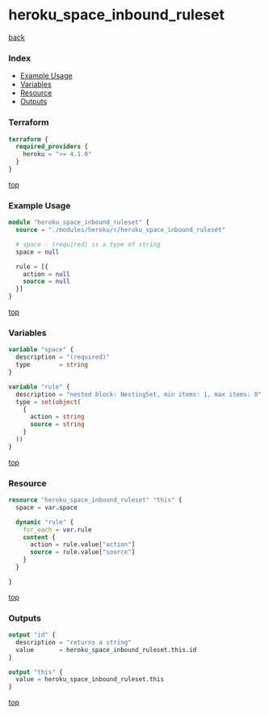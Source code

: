 # heroku_space_inbound_ruleset

[back](../heroku.md)

### Index

- [Example Usage](#example-usage)
- [Variables](#variables)
- [Resource](#resource)
- [Outputs](#outputs)

### Terraform

```terraform
terraform {
  required_providers {
    heroku = ">= 4.1.0"
  }
}
```

[top](#index)

### Example Usage

```terraform
module "heroku_space_inbound_ruleset" {
  source = "./modules/heroku/r/heroku_space_inbound_ruleset"

  # space - (required) is a type of string
  space = null

  rule = [{
    action = null
    source = null
  }]
}
```

[top](#index)

### Variables

```terraform
variable "space" {
  description = "(required)"
  type        = string
}

variable "rule" {
  description = "nested block: NestingSet, min items: 1, max items: 0"
  type = set(object(
    {
      action = string
      source = string
    }
  ))
}
```

[top](#index)

### Resource

```terraform
resource "heroku_space_inbound_ruleset" "this" {
  space = var.space

  dynamic "rule" {
    for_each = var.rule
    content {
      action = rule.value["action"]
      source = rule.value["source"]
    }
  }

}
```

[top](#index)

### Outputs

```terraform
output "id" {
  description = "returns a string"
  value       = heroku_space_inbound_ruleset.this.id
}

output "this" {
  value = heroku_space_inbound_ruleset.this
}
```

[top](#index)